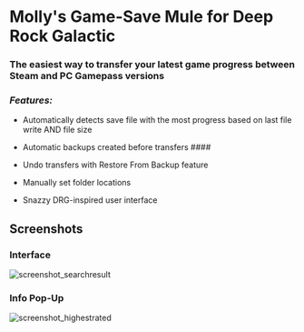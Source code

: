 # Molly's Game-Save Mule for Deep Rock Galactic #

### The easiest way to transfer your latest game progress between Steam and PC Gamepass versions ###

### ***Features:*** ###

- Automatically detects save file with the most progress based on last file write AND file size

- Automatic backups created before transfers ####

- Undo transfers with Restore From Backup feature

- Manually set folder locations

- Snazzy DRG-inspired user interface

## Screenshots ##

### Interface ###
![screenshot_searchresult](https://github.com/ntaiprogrammer/Mollys_GameSave_Mule/blob/main/mollys_gamesave_mule_screenshot.png?raw=true)

### Info Pop-Up ###
![screenshot_highestrated](https://github.com/ntaiprogrammer/Mollys_GameSave_Mule/blob/main/mollys_gamesave_mule_help_screenshot.png?raw=true)
